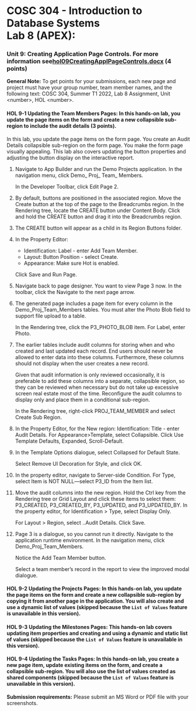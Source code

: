 # COSC 304 - Introduction to Database Systems<br>Lab 8 (APEX): 

### Unit 9: Creating Application Page Controls. For more information see[hol09CreatingApplPageControls.docx](https://canvas.ubc.ca/courses/95492/modules/items/4509675) (4 points)

**General Note:** To get points for your submissions, each new page and project must have your group number, team member names, and the following text: COSC 304, Summer T1 2022, Lab 8 Assignment, Unit \<number\>, HOL \<number>\.


#### HOL 9-1 Updating the Team Members Pages: In this hands-on lab, you update the page items on the form and create a new collapsible sub-region to include the audit details (3 points).In this lab, you update the page items on the form page. You create an Audit Details collapsible sub-region on the form page. You make the form page visually appealing. This lab also covers updating the button properties and adjusting the button display on the interactive report.

1.	Navigate to App Builder and run the Demo Projects application.
In the navigation menu, click Demo_ Proj_ Team_ Members.

	In the Developer Toolbar, click Edit Page 2.

2.	By default, buttons are positioned in the associated region. Move the Create button at the top of the page to the Breadcrumbs region. In the Rendering tree, locate the CREATE button under Content Body. Click and hold the CREATE button and drag it into the Breadcrumbs region.

3.	The CREATE button will appear as a child in its Region Buttons folder.

4.	In the Property Editor:
	- Identification: Label - enter Add Team Member.
	- Layout: Button Position - select Create.
	- Appearance: Make sure Hot is enabled.

	Click Save and Run Page.

5.	Navigate back to page designer. You want to view Page 3 now. In the toolbar, click the Navigate to the next page arrow.

6.	The generated page includes a page item for every column in the Demo_Proj_Team_Members tables. You must alter the Photo Blob field to support file upload to a table.

	In the Rendering tree, click the P3_PHOTO_BLOB item. For Label, enter Photo.

7.	The earlier tables include audit columns for storing when and who created and last updated each record. End users should never be allowed to enter data into these columns. Furthermore, these columns should not display when the user creates a new record.

	Given that audit information is only reviewed occasionally, it is preferable to add these columns into a separate, collapsible region, so they can be reviewed when necessary but do not take up excessive screen real estate most of the time.
Reconfigure the audit columns to display only and place them in a conditional sub-region.

	In the Rendering tree, right-click PROJ_TEAM_MEMBER and select Create Sub Region.

8.	In the Property Editor, for the New region: Identification: Title - enter Audit Details.
For Appearance>Template, select Collapsible.
Click Use Template Defaults, Expanded, Scroll-Default.

9.	In the Template Options dialogue, select Collapsed for Default State.
	
	Select Remove UI Decoration for Style, and click OK.

10.	In the property editor, navigate to Server-side Condition. For Type, select Item is NOT NULL—select P3_ID from the Item list.

11.	Move the audit columns into the new region. 
Hold the Ctrl key from the Rendering tree or Grid Layout and click these items to select them: P3_CREATED, P3_CREATED_BY, P3_UPDATED, and P3_UPDATED_BY.
In the property editor, for Identification > Type, select Display Only.

	For Layout > Region, select ..Audit Details.
Click Save.

12.	Page 3 is a dialogue, so you cannot run it directly. Navigate to the application runtime environment. In the navigation menu, click Demo_Proj_Team_Members.

	Notice the Add Team Member button.

	Select a team member’s record in the report to view the improved modal dialogue.
#### HOL 9-2 Updating the Projects Pages: In this hands-on lab, you update the page items on the form and create a new collapsible sub-region by copying it from another page in the application. You will also create and use a dynamic list of values (skipped because the `List of Values` feature is unavailable in this version).#### HOL 9-3 Updating the Milestones Pages: This hands-on lab covers updating item properties and creating and using a dynamic and static list of values (skipped because the `List of Values` feature is unavailable in this version).

#### HOL 9-4 Updating the Tasks Pages: In this hands-on lab, you create a new page item, update existing items on the form, and create a collapsible sub-region. You will also use the list of values created as shared components (skipped because the `List of Values` feature is unavailable in this version).



**Submission requirements:** Please submit an MS Word or PDF file with your screenshots. 